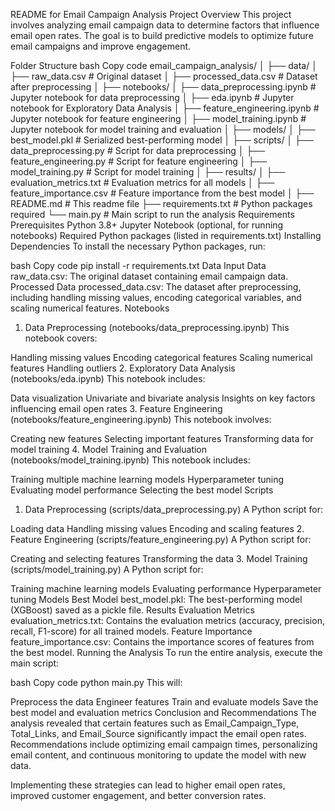README for Email Campaign Analysis
Project Overview
This project involves analyzing email campaign data to determine factors that influence email open rates. The goal is to build predictive models to optimize future email campaigns and improve engagement.

Folder Structure
bash
Copy code
email_campaign_analysis/
│
├── data/
│   ├── raw_data.csv               # Original dataset
│   ├── processed_data.csv         # Dataset after preprocessing
│
├── notebooks/
│   ├── data_preprocessing.ipynb   # Jupyter notebook for data preprocessing
│   ├── eda.ipynb                  # Jupyter notebook for Exploratory Data Analysis
│   ├── feature_engineering.ipynb  # Jupyter notebook for feature engineering
│   ├── model_training.ipynb       # Jupyter notebook for model training and evaluation
│
├── models/
│   ├── best_model.pkl             # Serialized best-performing model
│
├── scripts/
│   ├── data_preprocessing.py      # Script for data preprocessing
│   ├── feature_engineering.py     # Script for feature engineering
│   ├── model_training.py          # Script for model training
│
├── results/
│   ├── evaluation_metrics.txt     # Evaluation metrics for all models
│   ├── feature_importance.csv     # Feature importance from the best model
│
├── README.md                      # This readme file
├── requirements.txt               # Python packages required
└── main.py                        # Main script to run the analysis
Requirements
Prerequisites
Python 3.8+
Jupyter Notebook (optional, for running notebooks)
Required Python packages (listed in requirements.txt)
Installing Dependencies
To install the necessary Python packages, run:

bash
Copy code
pip install -r requirements.txt
Data
Input Data
raw_data.csv: The original dataset containing email campaign data.
Processed Data
processed_data.csv: The dataset after preprocessing, including handling missing values, encoding categorical variables, and scaling numerical features.
Notebooks
1. Data Preprocessing (notebooks/data_preprocessing.ipynb)
This notebook covers:

Handling missing values
Encoding categorical features
Scaling numerical features
Handling outliers
2. Exploratory Data Analysis (notebooks/eda.ipynb)
This notebook includes:

Data visualization
Univariate and bivariate analysis
Insights on key factors influencing email open rates
3. Feature Engineering (notebooks/feature_engineering.ipynb)
This notebook involves:

Creating new features
Selecting important features
Transforming data for model training
4. Model Training and Evaluation (notebooks/model_training.ipynb)
This notebook includes:

Training multiple machine learning models
Hyperparameter tuning
Evaluating model performance
Selecting the best model
Scripts
1. Data Preprocessing (scripts/data_preprocessing.py)
A Python script for:

Loading data
Handling missing values
Encoding and scaling features
2. Feature Engineering (scripts/feature_engineering.py)
A Python script for:

Creating and selecting features
Transforming the data
3. Model Training (scripts/model_training.py)
A Python script for:

Training machine learning models
Evaluating performance
Hyperparameter tuning
Models
Best Model
best_model.pkl: The best-performing model (XGBoost) saved as a pickle file.
Results
Evaluation Metrics
evaluation_metrics.txt: Contains the evaluation metrics (accuracy, precision, recall, F1-score) for all trained models.
Feature Importance
feature_importance.csv: Contains the importance scores of features from the best model.
Running the Analysis
To run the entire analysis, execute the main script:

bash
Copy code
python main.py
This will:

Preprocess the data
Engineer features
Train and evaluate models
Save the best model and evaluation metrics
Conclusion and Recommendations
The analysis revealed that certain features such as Email_Campaign_Type, Total_Links, and Email_Source significantly impact the email open rates. Recommendations include optimizing email campaign times, personalizing email content, and continuous monitoring to update the model with new data.

Implementing these strategies can lead to higher email open rates, improved customer engagement, and better conversion rates.

